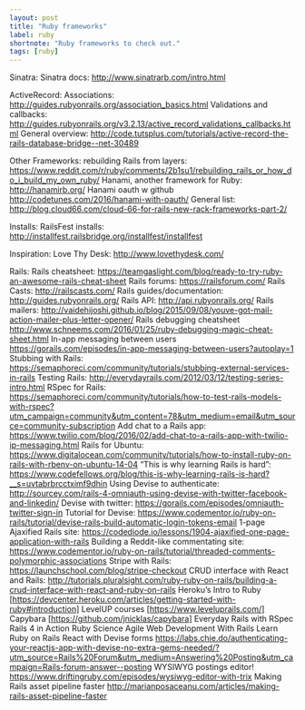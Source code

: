 ```yaml
---
layout: post
title: "Ruby frameworks"
label: ruby
shortnote: "Ruby frameworks to check out."
tags: [ruby]
---
```


Sinatra:
Sinatra docs: http://www.sinatrarb.com/intro.html

ActiveRecord:
Associations: http://guides.rubyonrails.org/association_basics.html
Validations and callbacks: http://guides.rubyonrails.org/v3.2.13/active_record_validations_callbacks.html
General overview: http://code.tutsplus.com/tutorials/active-record-the-rails-database-bridge--net-30489

Other Frameworks:
rebuilding Rails from layers: https://www.reddit.com/r/ruby/comments/2b1su1/rebuilding_rails_or_how_do_i_build_my_own_ruby/
Hanami, another framework for Ruby: http://hanamirb.org/
Hanami oauth w github http://codetunes.com/2016/hanami-with-oauth/
General list: http://blog.cloud66.com/cloud-66-for-rails-new-rack-frameworks-part-2/

Installs:
RailsFest installs: http://installfest.railsbridge.org/installfest/installfest

Inspiration:
Love Thy Desk: http://www.lovethydesk.com/

Rails:
Rails cheatsheet: https://teamgaslight.com/blog/ready-to-try-ruby-an-awesome-rails-cheat-sheet
Rails forums: https://railsforum.com/
Rails Casts: http://railscasts.com/
Rails guides/documentation: http://guides.rubyonrails.org/
Rails API: http://api.rubyonrails.org/
Rails mailers: http://vaidehijoshi.github.io/blog/2015/09/08/youve-got-mail-action-mailer-plus-letter-opener/
Rails debugging cheatsheet http://www.schneems.com/2016/01/25/ruby-debugging-magic-cheat-sheet.html
In-app messaging between users https://gorails.com/episodes/in-app-messaging-between-users?autoplay=1
Stubbing with Rails: https://semaphoreci.com/community/tutorials/stubbing-external-services-in-rails
Testing Rails: http://everydayrails.com/2012/03/12/testing-series-intro.html
RSpec for Rails: https://semaphoreci.com/community/tutorials/how-to-test-rails-models-with-rspec?utm_campaign=community&utm_content=78&utm_medium=email&utm_source=community-subscription
Add chat to a Rails app: https://www.twilio.com/blog/2016/02/add-chat-to-a-rails-app-with-twilio-ip-messaging.html
Rails for Ubuntu: https://www.digitalocean.com/community/tutorials/how-to-install-ruby-on-rails-with-rbenv-on-ubuntu-14-04
“This is why learning Rails is hard”: https://www.codefellows.org/blog/this-is-why-learning-rails-is-hard?__s=uvtabrbrcctximf9dhin
Using Devise to authenticate: http://sourcey.com/rails-4-omniauth-using-devise-with-twitter-facebook-and-linkedin/
Devise with twitter: https://gorails.com/episodes/omniauth-twitter-sign-in
Tutorial for Devise: https://www.codementor.io/ruby-on-rails/tutorial/devise-rails-build-automatic-login-tokens-email
1-page Ajaxified Rails site: https://codediode.io/lessons/1904-ajaxified-one-page-application-with-rails
Building a Reddit-like commentating site: https://www.codementor.io/ruby-on-rails/tutorial/threaded-comments-polymorphic-associations
Stripe with Rails: https://launchschool.com/blog/stripe-checkout
CRUD interface with React and Rails: http://tutorials.pluralsight.com/ruby-ruby-on-rails/building-a-crud-interface-with-react-and-ruby-on-rails
Heroku’s Intro to Ruby [https://devcenter.heroku.com/articles/getting-started-with-ruby#introduction]
LevelUP courses [https://www.leveluprails.com/]
Capybara [https://github.com/jnicklas/capybara]
Everyday Rails with RSpec
Rails 4 in Action
Ruby Science
Agile Web Development With Rails
Learn Ruby on Rails
React with Devise forms https://labs.chie.do/authenticating-your-reactjs-app-with-devise-no-extra-gems-needed/?utm_source=Rails%20Forum&utm_medium=Answering%20Posting&utm_campaign=Rails-forum-answer--posting
WYSIWYG postings editor! https://www.driftingruby.com/episodes/wysiwyg-editor-with-trix
Making Rails asset pipeline faster http://marianposaceanu.com/articles/making-rails-asset-pipeline-faster
